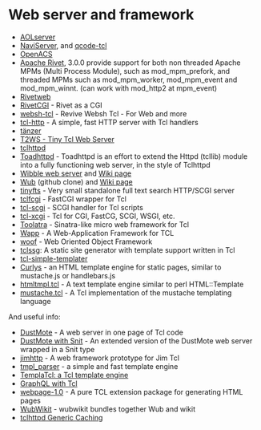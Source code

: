 Web server and framework
=====

* [AOLserver](http://sourceforge.net/projects/aolserver/)
* [NaviServer](http://sourceforge.net/projects/naviserver/),
and [qcode-tcl](https://github.com/qcode-software/qcode-tcl)
* [OpenACS](http://openacs.org/)
* [Apache Rivet](http://tcl.apache.org/rivet/), 3.0.0 provide support for
both non threaded Apache MPMs (Multi Process Module), such as mod_mpm_prefork,
and threaded MPMs such as mod_mpm_worker, mod_mpm_event and mod_mpm_winnt.
(can work with mod_http2 at mpm_event)
* [Rivetweb](http://www.rivetweb.org/)
* [RivetCGI](https://chiselapp.com/user/rkeene/repository/rivetcgi/home) - Rivet as a CGI
* [websh-tcl](https://github.com/noyesno/websh-tcl) - Revive Websh Tcl - For Web and more
* [tcl-http](https://github.com/anticrisis/tcl-http) - A simple, fast HTTP server with Tcl handlers
* [tänzer](https://github.com/xantronix/tanzer)
* [T2WS - Tiny Tcl Web Server](https://github.com/Drolla/t2ws)
* [tclhttpd](https://core.tcl.tk/tclhttpd/index)
* [Toadhttpd](https://chiselapp.com/user/hypnotoad/repository/toadhttpd/index) - Toadhttpd
is an effort  to extend the Httpd (tcllib) module into a fully functioning web server,
in the style of Tclhttpd
* [Wibble web server](https://chiselapp.com/user/andy/repository/wibble/timeline?y=ci) and
[Wiki page](http://wiki.tcl.tk/23626)
* [Wub](https://github.com/tcler/wub) (github clone) and [Wiki page](http://wiki.tcl.tk/15781)
* [tinyfts](https://github.com/dbohdan/tinyfts) - Very small standalone full text search HTTP/SCGI server
* [tclfcgi](https://github.com/jdc8/tclfcgi) - FastCGI wrapper for Tcl
* [tcl-scgi](https://github.com/gahr/tcl-scgi) - SCGI handler for Tcl scripts
* [tcl-xcgi](https://github.com/noyesno/tcl-xcgi) - Tcl for CGI, FastCG, SCGI, WSGI, etc.
* [Toolatra](https://github.com/timkoi/toolatra) - Sinatra-like micro web framework for Tcl
* [Wapp](https://wapp.tcl.tk/index.html/doc/trunk/README.md) - A Web-Application Framework for TCL
* [woof](http://sourceforge.net/projects/woof) - Web Oriented Object Framework
* [tclssg](https://github.com/tclssg/tclssg): A static site generator with template support written in Tcl
* [tcl-simple-templater](https://github.com/cyrilthomas/tcl-simple-templater)
* [Curlys](https://github.com/jessemonroy650/curlys) - an HTML template engine for static pages,
similar to mustache.js or handlebars.js
* [htmltmpl.tcl](https://github.com/lego12239/htmltmpl.tcl) - A text template engine similar
to perl HTML::Template
* [mustache.tcl](https://github.com/ianka/mustache.tcl) - A Tcl implementation of the mustache
templating language

And useful info:

 * [DustMote](http://wiki.tcl.tk/4333) - A web server in one page of Tcl code
 * [DustMote with Snit](https://github.com/tclssg/tclssg/tree/master/lib/dustmote-snit/) - An extended version of the DustMote web server wrapped in a Snit type
 * [jimhttp](https://github.com/dbohdan/jimhttp) - A web framework prototype for Jim Tcl
 * [tmpl_parser](http://wiki.tcl.tk/20363) - a simple and fast template engine
 * [TemplaTcl: a Tcl template engine](https://wiki.tcl.tk/18175?redir=18174)
 * [GraphQL with Tcl](https://wiki.tcl.tk/49041)
 * [webpage-1.0](https://wiki.tcl.tk/55297) - A pure TCL extension package for generating HTML pages
 * [WubWikit](https://wiki.tcl.tk/18028) - wubwikit bundles together Wub and wikit
 * [tclhttpd Generic Caching](https://wiki.tcl.tk/12549)

